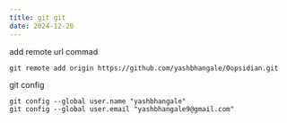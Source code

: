```yaml
---
title: git git
date: 2024-12-20
---
```


add remote url commad

```
git remote add origin https://github.com/yashbhangale/Oopsidian.git
```


git config
```
git config --global user.name "yashbhangale"
git config --global user.email "yashbhangale9@gmail.com"
```

